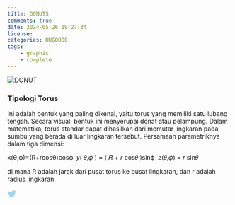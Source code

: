 ```yaml
---
title: DONUTS
comments: true
date: 2024-05-26 19:27:34
license:
categories: HUGOOOO
tags:
    - graphic
    - complete
---
```


![DONUT](/img/DONUT.PNG)

### Tipologi Torus

Ini adalah bentuk yang paling dikenal, yaitu torus yang memiliki satu lubang tengah. Secara visual, bentuk ini menyerupai donat atau pelampung. Dalam matematika, torus standar dapat dihasilkan dari memutar lingkaran pada sumbu yang berada di luar lingkaran tersebut.
Persamaan parametriknya dalam tiga dimensi:

x(θ,ϕ)=(R+rcosθ)cosϕ
⁡
𝑦( 𝜃,𝜙 ) = ( 𝑅 + 𝑟 cos𝜃 )sinϕ
⁡
𝑧(𝜃,𝜙) = 𝑟 sin𝜃

di mana R adalah jarak dari pusat torus ke pusat lingkaran, dan r adalah radius lingkaran.

<a herf="https://x.com/byfee_0/status/1794743828894949680">
<svg xmlns="http://www.w3.org/2000/svg" viewBox="0 0 1000 1000" width="20" height="20" style="fill: rgb(162, 214, 240);"><title>Twitter SVG icon</title><path d="M10,55.9L10,55.9L10,55.9z"></path><path d="M990,242c-36,16-74.8,26.8-115.5,31.7c41.5-24.9,73.4-64.3,88.4-111.2c-38.9,23-81.9,39.8-127.7,48.8c-36.7-39.1-88.9-63.5-146.8-63.5c-111,0-201,90-201,201c0,15.8,1.8,31.1,5.2,45.8c-167.1-8.4-315.2-88.4-414.4-210.1C61,214.2,51,248.7,51,285.6c0,69.8,35.5,131.3,89.5,167.4c-33-1-63.9-10.1-91.1-25.1c0,0.8,0,1.7,0,2.5c0,97.4,69.3,178.7,161.3,197.1c-16.9,4.6-34.6,7-53,7c-13,0-25.5-1.3-37.8-3.6c25.6,79.9,99.8,138,187.8,139.6c-68.8,53.9-155.5,86.1-249.7,86.1c-16.2,0-32.2-0.9-48-2.8c89,57.1,194.6,90.3,308.2,90.3c369.8,0,572-306.4,572-572.1c0-8.7-0.2-17.4-0.6-26C928.9,317.7,963,282.3,990,242L990,242z"></path>
</svg>
<a>